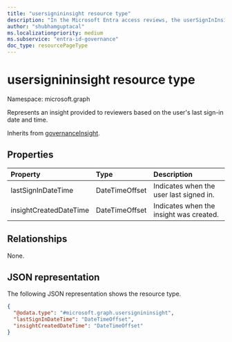 ```yaml
---
title: "usersignininsight resource type"
description: "In the Microsoft Entra access reviews, the userSignInInsight resource represents insights provided to reviewers based on the user's last sign-in date and time."
author: "shubhamguptacal"
ms.localizationpriority: medium
ms.subservice: "entra-id-governance"
doc_type: resourcePageType
---
```


# usersignininsight resource type

Namespace: microsoft.graph

Represents an insight provided to reviewers based on the user's last sign-in date and time.

Inherits from [governanceInsight](governanceinsight.md).

## Properties
| Property    | Type   | Description |
| :---------------| :---------- | :---------- |
| lastSignInDateTime | DateTimeOffset | Indicates when the user last signed in. |
| insightCreatedDateTime | DateTimeOffset | Indicates when the insight was created. |

## Relationships
None.

## JSON representation
The following JSON representation shows the resource type.
<!-- {
  "blockType": "resource",
  "@odata.type": "microsoft.graph.usersignininsight",
  "baseType": "microsoft.graph.governanceInsight"
}
-->
``` json
{
  "@odata.type": "#microsoft.graph.usersignininsight",
  "lastSignInDateTime": "DateTimeOffset",
  "insightCreatedDateTime": "DateTimeOffset"
}
```

<!--
{
  "type": "#page.annotation",
  "description": "usersignininsight resource",
  "keywords": "",
  "section": "documentation",
  "tocPath": "",
  "suppressions": []
}
-->
